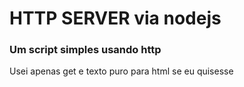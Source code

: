 <h1>HTTP SERVER via nodejs</h1>

<h3>Um script simples usando http</h3>

<tr>
  <th>Usei apenas get e texto puro para html se eu quisesse</th>
</tr>
